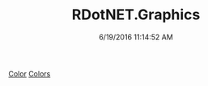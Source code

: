 ﻿---
title: RDotNET.Graphics
date: 6/19/2016 11:14:52 AM
---

[Color](T-RDotNET.Graphics.Color.html)
[Colors](T-RDotNET.Graphics.Colors.html)

